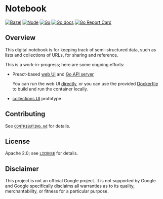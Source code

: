 # Notebook

[![Bazel][bazel-ci-badge]][bazel-ci-url]
[![Node][node-ci-badge]][node-ci-url]
[![Go][go-ci-badge]][go-ci-url]
[![Go docs][go-doc-badge]][go-doc-url]
[![Go Report Card][go-report-card-badge]][go-report-card-url]

[bazel-ci-badge]: https://github.com/mbrukman/notebook/actions/workflows/bazel.yaml/badge.svg?query=branch%3Amain
[bazel-ci-url]: https://github.com/mbrukman/notebook/actions/workflows/bazel.yaml?query=branch%3Amain
[node-ci-badge]: https://github.com/mbrukman/notebook/actions/workflows/node.yaml/badge.svg?query=branch%3Amain
[node-ci-url]: https://github.com/mbrukman/notebook/actions/workflows/node.yaml?query=branch%3Amain
[go-ci-badge]: https://github.com/mbrukman/notebook/actions/workflows/go.yaml/badge.svg?query=branch%3Amain
[go-ci-url]: https://github.com/mbrukman/notebook/actions/workflows/go.yaml?query=branch%3Amain
[go-doc-badge]: http://img.shields.io/badge/godoc-reference-informational.svg?query=branch%3Amain
[go-doc-url]: https://pkg.go.dev/github.com/mbrukman/notebook
[go-report-card-badge]: https://goreportcard.com/badge/github.com/mbrukman/notebook
[go-report-card-url]: https://goreportcard.com/report/github.com/mbrukman/notebook

## Overview

This digital notebook is for keeping track of semi-structured data, such as
lists and collections of URLs, for sharing and reference.

This is a work-in-progress; here are some ongoing efforts:

* Preact-based [web UI](web/ui/#readme) and [Go API server](web/server)

  You can run the web UI [directly](web/ui/#readme), or you can use the
  provided [Dockerfile](docker) to build and run the container locally.

* [collections UI](prototypes/collections/#readme) prototype

## Contributing

See [`CONTRIBUTING.md`](CONTRIBUTING.md) for details.

## License

Apache 2.0; see [`LICENSE`](LICENSE) for details.

## Disclaimer

This project is not an official Google project. It is not supported by Google
and Google specifically disclaims all warranties as to its quality,
merchantability, or fitness for a particular purpose.

